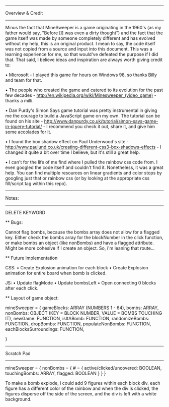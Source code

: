****************************
Overview & Credit
****************************

Minus the fact that MineSweeper is a game originating in the 1960's (as my father would say, "Before [I] was even a dirty thought") and the fact that the game itself was made by someone completely different and has evolved without my help, this is an original product. I mean to say, the code itself was not copied from a source and input into this document. This was a learning experience for me, so that would've defeated the purpose if I did that. That said, I believe ideas and inspiration are always worth giving credit to:

• Microsoft - I played this game for hours on Windows 98, so thanks Billy and team for that.

• The people who created the game and catered to its evolution for the past few decades - http://en.wikipedia.org/wiki/Minesweeper_(video_game) - thanks a milli.

• Dan Purdy's Simon Says game tutorial was pretty instrumental in giving me the courage to build a JavaScript game on my own. The tutorial can be found on his site - http://www.danpurdy.co.uk/tutorial/simon-says-game-in-jquery-tutorial/ - I recommend you check it out, share it, and give him some accolades for it.

• I found the box shadow effect on Paul Underwood's site - http://www.paulund.co.uk/creating-different-css3-box-shadows-effects - I changed it quite a bit over time I believe, but it's still a great help.

• I can't for the life of me find where I pulled the rainbow css code from. I even googled the code itself and couldn't find it. Nonetheless, it was a great help. You can find multiple resources on linear gradients and color stops by googling just that or rainbow css (or by looking at the appropriate css fill/script tag within this repo).

****************************
Notes:
****************************

DELETE KEYWORD

** Bugs:

Cannot flag bombs, because the bombs array does not allow for a flagged key. Either check the bombs array for the blockNumber in the click function, or make bombs an object (like nonBombs) and have a flagged attribute. Might be more cohesive if I create an object. So, i'm leaning that route...

** Future Implementation

CSS:
• Create Explosion animation for each block
• Create Explosion animation for entire board when bomb is clicked.

JS:
• Update flagMode
• Update bombsLeft
• Open connecting 0 blocks after each click.

** Layout of game object:

mineSweeper = {
	<!-- active: BOOLEAN, -->
	<!-- handler: BOOLEAN, -->
	gameBlocks: ARRAY (NUMBERS 1 - 64),
	bombs: ARRAY,
	nonBombs: OBJECT (KEY = BLOCK NUMBER, VALUE = BOMBS TOUCHING IT),
	<!-- playerClicks: ARRAY, -->
	<!-- flagMode: BOOLEAN, -->
	<!-- bombsLeft: INTEGER, -->
	<!-- init: FUNCTION, -->
	<!-- initBlockHandler: FUNCTION, -->
	newGame: FUNCTION,
	isItABomb: FUNCTION,
	randomizeBombs: FUNCTION,
	<!-- checkTopLeftBlock: FUNCTION, -->
	dropBombs: FUNCTION,
	populateNonBombs: FUNCTION,
	eachBlocksSurroundings: FUNCTION,
	<!-- flagBlock: FUNCTION, -->
	<!-- blowOffScreen: FUNCTION, -->
	<!-- logPlayerClicks: FUNCTION, -->
	<!-- checkBlock: FUNCTION, -->
	<!-- displayNumberOfBombsLeft: FUNCTION, -->

}

****************************
Scratch Pad
****************************

mineSweeper = {
	nonBombs = {
		# = {
			active/clicked/uncovered: BOOLEAN,
			touchingBombs: ARRAY,
			flagged: BOOLEAN
		}
	}
}

To make a bomb explode, i could add 9 figures within each block div. each figure has a different color of the rainbow and when the div is clicked, the figures disperse off the side of the screen, and the div is left with a white background.








